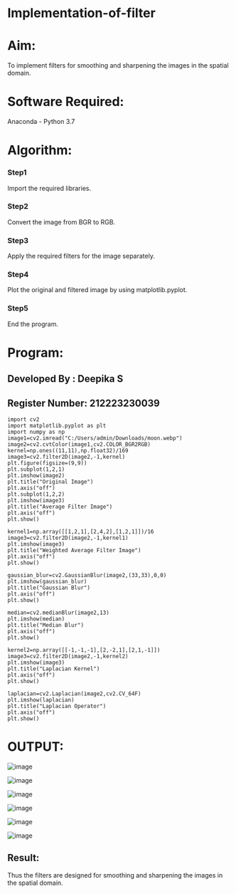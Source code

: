 # Implementation-of-filter
# Aim:
To implement filters for smoothing and sharpening the images in the spatial domain.

# Software Required:
Anaconda - Python 3.7

# Algorithm:
### Step1
Import the required libraries.

### Step2
Convert the image from BGR to RGB.

### Step3
Apply the required filters for the image separately.

### Step4
Plot the original and filtered image by using matplotlib.pyplot.

### Step5
End the program.

# Program:
## Developed By   : Deepika S
## Register Number: 212223230039
```
import cv2
import matplotlib.pyplot as plt
import numpy as np
image1=cv2.imread("C:/Users/admin/Downloads/moon.webp")
image2=cv2.cvtColor(image1,cv2.COLOR_BGR2RGB)
kernel=np.ones((11,11),np.float32)/169
image3=cv2.filter2D(image2,-1,kernel)
plt.figure(figsize=(9,9))
plt.subplot(1,2,1)
plt.imshow(image2)
plt.title("Original Image")
plt.axis("off")
plt.subplot(1,2,2)
plt.imshow(image3)
plt.title("Average Filter Image")
plt.axis("off")
plt.show()

kernel1=np.array([[1,2,1],[2,4,2],[1,2,1]])/16
image3=cv2.filter2D(image2,-1,kernel1)
plt.imshow(image3)
plt.title("Weighted Average Filter Image")
plt.axis("off")
plt.show()

gaussian_blur=cv2.GaussianBlur(image2,(33,33),0,0)
plt.imshow(gaussian_blur)
plt.title("Gaussian Blur")
plt.axis("off")
plt.show()

median=cv2.medianBlur(image2,13)
plt.imshow(median)
plt.title("Median Blur")
plt.axis("off")
plt.show()

kernel2=np.array([[-1,-1,-1],[2,-2,1],[2,1,-1]])
image3=cv2.filter2D(image2,-1,kernel2)
plt.imshow(image3)
plt.title("Laplacian Kernel")
plt.axis("off")
plt.show()

laplacian=cv2.Laplacian(image2,cv2.CV_64F)
plt.imshow(laplacian)
plt.title("Laplacian Operator")
plt.axis("off")
plt.show()
```
# OUTPUT:

![image](https://github.com/user-attachments/assets/b42c53e6-fc76-41a1-9951-a703d64695bf)

![image](https://github.com/user-attachments/assets/55ebfba8-0a3b-4061-b636-eea1bc205739)

![image](https://github.com/user-attachments/assets/dfaf04cd-843b-42f7-b921-7c4fab082ce0)

![image](https://github.com/user-attachments/assets/f0b5602f-2646-4cd7-a2c5-889262a2d388)

![image](https://github.com/user-attachments/assets/2773d17d-9c13-4e09-822a-ab790ffa7ef0)

![image](https://github.com/user-attachments/assets/e70bf368-416e-4a44-aaf3-42e55390460d)

## Result:
Thus the filters are designed for smoothing and sharpening the images in the spatial domain.

